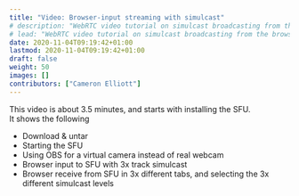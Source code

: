 ```yaml
---
title: "Video: Browser-input streaming with simulcast"
# description: "WebRTC video tutorial on simulcast broadcasting from the browser."
# lead: "WebRTC video tutorial on simulcast broadcasting from the browser."
date: 2020-11-04T09:19:42+01:00
lastmod: 2020-11-04T09:19:42+01:00
draft: false
weight: 50
images: []
contributors: ["Cameron Elliott"]
---
```


This video is about 3.5 minutes, and starts with installing the SFU.  
It shows the following
- Download & untar
- Starting the SFU
- Using OBS for a virtual camera instead of real webcam 
- Browser input to SFU with 3x track simulcast
- Browser receive from SFU in 3x different tabs, and selecting the 3x different simulcast levels